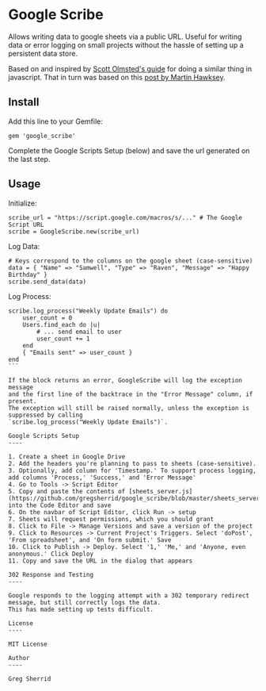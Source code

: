 Google Scribe
=========

Allows writing data to google sheets via a public URL. Useful for writing data or error logging
on small projects without the hassle of setting up a persistent data store.

Based on and inspired by
[Scott Olmsted's guide](http://railsrescue.com/blog/2015-05-28-step-by-step-setup-to-send-form-data-to-google-sheets/)
for doing a similar thing in javascript. That in turn
was based on this [post by Martin Hawksey](https://mashe.hawksey.info/2014/07/google-sheets-as-a-database-insert-with-apps-script-using-postget-methods-with-ajax-example/).

Install
----

Add this line to your Gemfile:
```
gem 'google_scribe'
```

Complete the Google Scripts Setup (below) and save the url generated on the last step.

Usage
-----

Initialize:

```
scribe_url = "https://script.google.com/macros/s/..." # The Google Script URL 
scribe = GoogleScribe.new(scribe_url)
```

Log Data:

```
# Keys correspond to the columns on the google sheet (case-sensitive)
data = { "Name" => "Samwell", "Type" => "Raven", "Message" => "Happy Birthday" }
scribe.send_data(data)
```

Log Process:

````
scribe.log_process("Weekly Update Emails") do
	user_count = 0
	Users.find_each do |u|
		# ... send email to user
		user_count += 1
	end
	{ "Emails sent" => user_count }
end
```

If the block returns an error, GoogleScribe will log the exception message
and the first line of the backtrace in the "Error Message" column, if present.
The exception will still be raised normally, unless the exception is suppressed by calling
`scribe.log_process("Weekly Update Emails")`.

Google Scripts Setup
----

1. Create a sheet in Google Drive
2. Add the headers you're planning to pass to sheets (case-sensitive).
3. Optionally, add column for 'Timestamp.' To support process logging, add columns 'Process,' 'Success,' and 'Error Message'
4. Go to Tools -> Script Editor
5. Copy and paste the contents of [sheets_server.js](https://github.com/gregsherrid/google_scribe/blob/master/sheets_server.js) into the Code Editor and save
6. On the navbar of Script Editor, click Run -> setup
7. Sheets will request permissions, which you should grant
8. Click to File -> Manage Versions and save a version of the project
9. Click to Resources -> Current Project's Triggers. Select 'doPost', 'From spreadsheet', and 'On form submit.' Save
10. Click to Publish -> Deploy. Select '1,' 'Me,' and 'Anyone, even anonymous.' Click Deploy
11. Copy and save the URL in the dialog that appears

302 Response and Testing
----

Google responds to the logging attempt with a 302 temporary redirect message, but still correctly logs the data.
This has made setting up tests difficult.

License
----

MIT License

Author
----

Greg Sherrid
